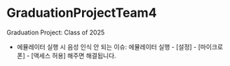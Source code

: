 # GraduationProjectTeam4
Graduation Project: Class of 2025
* 에뮬레이터 실행 시 음성 인식 안 되는 이슈:
에뮬레이터 실행 - [설정] - [마이크로폰] - [액세스 허용] 해주면 해결됩니다.
